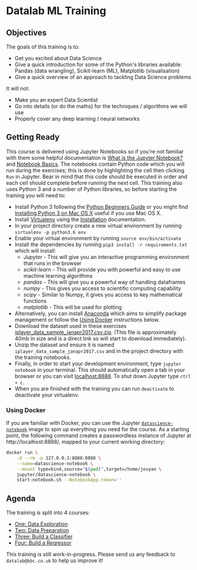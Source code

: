 # Datalab ML Training

## Objectives
The goals of this training is to:
- Get you excited about Data Science
- Give a quick introduction for some of the Python's libraries available: Pandas (data wrangling), Scikit-learn (ML), Matplotlib (visualisation)
- Give a quick overview of an approach to tackling Data Science problems

It will not:
- Make you an expert Data Scientist
- Go into details (or do the maths) for the techniques / algorithms we will use
- Properly cover any deep learning / neural networks

## Getting Ready
This course is delivered using Jupyter Notebooks so if you're not familiar with them some helpful documentation is [What is the Jupyter Notebook?](http://jupyter-notebook-beginner-guide.readthedocs.io/en/latest/what_is_jupyter.html) and [Notebook Basics](http://jupyter-notebook.readthedocs.io/en/stable/examples/Notebook/Notebook%20Basics.html).
The notebooks contain Python code which you will run during the exercises; this is done by highlighting the cell then
clicking `Run` in Jupyter. Bear in mind that this code should be executed in order and each cell should complete before running the next cell.
This training also uses Python 3 and a number of Python libraries, so before starting the training you will need to:
- Install Python 3 following the [Python Beginners Guide](https://wiki.python.org/moin/BeginnersGuide/Download) or you might find [Installing Python 3 on Mac OS X](http://docs.python-guide.org/en/latest/starting/install3/osx/) useful if you use Mac OS X.
- Install [Virtualenv](https://virtualenv.pypa.io) using the [Installation](https://virtualenv.pypa.io/en/stable/installation/) documentation.
- In your project directory create a new virtual environment by running `virtualenv -p python3.6 env`
- Enable your virtual environment by running `source env/bin/activate`
- Install the dependencies by running `pip3 install -r requirements.txt` which will install:
  - *Jupyter* - This will give you an interactive programming environment that runs in the browser
  - *scikit-learn* - This will provide you with powerful and easy to use machine learning algorithms
  - *pandas* - This will give you a powerful way of handling dataframes
  - *numpy* - This gives you access to scientific computing capability
  - *scipy* - Similar to Numpy, it gives you access to key mathematical functions
  - *matplotlib* - This will be used for plotting
- Alternatively, you can install [Anaconda](https://www.anaconda.com/download/#macos) which aims to simplify package management or follow the [Using Docker](#using-docker) instructions below.
- Download the dataset used in these exercises [iplayer_data_sample_janapr2017.csv.zip](https://storage.googleapis.com/datalab-datasets/iplayer_data_sample_janapr2017.csv.zip). (This file is approximately 40mb in size and is a direct link so will start to download immediately).
- Unzip the dataset and ensure it is named `iplayer_data_sample_janapr2017.csv` and in the project directory with the training notebooks.
- Finally, in order to start your development environment, type `jupyter notebook` in your terminal. This should automatically open a tab in your browser or you can visit [localhost:8888](http://localhost:8888/). To shut down Jupyter type `ctrl + c`.
- When you are finished with the training you can run `deactivate` to deactivate your virtualenv.

### Using Docker
If you are familiar with Docker, you can use the Jupyter [`datascience-notebook`](https://hub.docker.com/r/jupyter/datascience-notebook/) image to spin up everything you need for the course. As a starting point, the following command creates a passwordless instance of Jupyter at http://localhost:8888/, mapped to your current working directory:

```bash
docker run \
    -d --rm -p 127.0.0.1:8888:8888 \
    --name=datascience-notebook \
    --mount type=bind,source="$(pwd)",target=/home/jovyan \
    jupyter/datascience-notebook \
    start-notebook.sh --NotebookApp.token=''
```

## Agenda
The training is split into 4 courses:
- [One: Data Exploration](iPlayerForecast_course1.ipynb)
- [Two: Data Preparation](iPlayerForecast_course2.ipynb)
- [Three: Build a Classifier](iPlayerForecast_course3.ipynb)
- [Four: Build a Regressor](iPlayerForecast_course4.ipynb)

This training is still work-in-progress. Please send us any feedback to `datalab@bbc.co.uk` to help us improve it!

